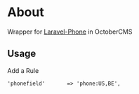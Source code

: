 # About

Wrapper for [Laravel-Phone](https://github.com/Propaganistas/Laravel-Phone) in OctoberCMS

## Usage

Add a Rule

`'phonefield'       => 'phone:US,BE',`
